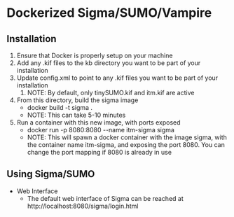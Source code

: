 # Dockerized Sigma/SUMO/Vampire

## Installation

1. Ensure that Docker is properly setup on your machine
2. Add any .kif files to the kb directory you want to be part of your installation
3. Update config.xml to point to any .kif files you want to be part of your installation
   1. NOTE: By default, only tinySUMO.kif and itm.kif are active
4. From this directory, build the sigma image
   * docker build -t sigma .
   * NOTE: This can take 5-10 minutes
5. Run a container with this new image, with ports exposed
   * docker run -p 8080:8080 --name itm-sigma sigma
   * NOTE: This will spawn a docker container with the image sigma, with the container name itm-sigma, and exposing the port 8080. You can change the port mapping if 8080 is already in use

## Using Sigma/SUMO

* Web Interface
  * The default web interface of Sigma can be reached at http://localhost:8080/sigma/login.html

